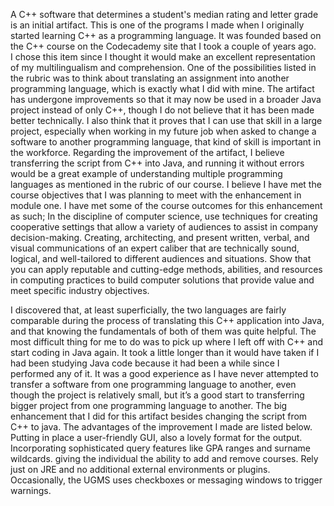 A C++ software that determines a student's median rating and letter grade is an initial artifact. This is one of the programs I made when I originally started learning C++ as a programming language. It was founded based on the C++ course on the Codecademy site that I took a couple of years ago.  
I chose this item since I thought it would make an excellent representation of my multilingualism and comprehension. One of the possibilities listed in the rubric was to think about translating an assignment into another programming language, which is exactly what I did with mine. The artifact has undergone improvements so that it may now be used in a broader Java project instead of only C++, though I do not believe that it has been made better technically. I also think that it proves that I can use that skill in a large project, especially when working in my future job when asked to change a software to another programming language, that kind of skill is important in the workforce. Regarding the improvement of the artifact, I believe transferring the script from C++ into Java, and running it without errors would be a great example of understanding multiple programming languages as mentioned in the rubric of our course. I believe I have met the course objectives that I was planning to meet with the enhancement in module one. I have met some of the course outcomes for this enhancement as such; In the discipline of computer science, use techniques for creating cooperative settings that allow a variety of audiences to assist in company decision-making. Creating, architecting, and present written, verbal, and visual communications of an expert caliber that are technically sound, logical, and well-tailored to different audiences and situations. Show that you can apply reputable and cutting-edge methods, abilities, and resources in computing practices to build computer solutions that provide value and meet specific industry objectives.

I discovered that, at least superficially, the two languages are fairly comparable during the process of translating this C++ application into Java, and that knowing the fundamentals of both of them was quite helpful. The most difficult thing for me to do was to pick up where I left off with C++ and start coding in Java again. It took a little longer than it would have taken if I had been studying Java code because it had been a while since I performed any of it. It was a good experience as I have never attempted to transfer a software from one programming language to another, even though the project is relatively small, but it’s a good start to transferring bigger project from one programming language to another. 
The big enhancement that I did for this artifact besides changing the script from C++ to java. The advantages of the improvement I made are listed below. Putting in place a user-friendly GUI, also a lovely format for the output. Incorporating sophisticated query features like GPA ranges and surname wildcards. giving the individual the ability to add and remove courses. Rely just on JRE and no additional external environments or plugins. Occasionally, the UGMS uses checkboxes or messaging windows to trigger warnings.



